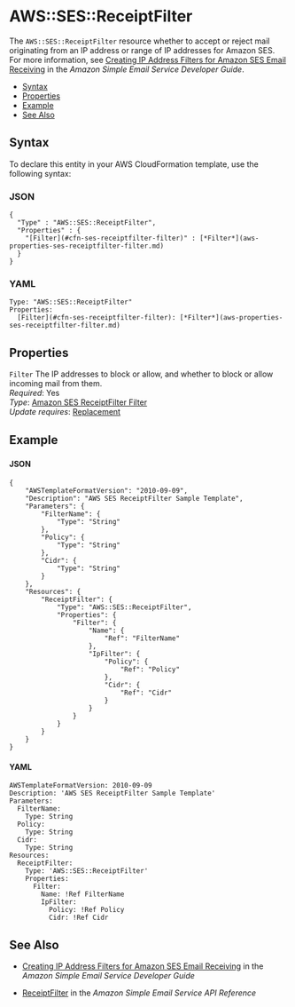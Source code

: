 # AWS::SES::ReceiptFilter<a name="aws-resource-ses-receiptfilter"></a>

The `AWS::SES::ReceiptFilter` resource whether to accept or reject mail originating from an IP address or range of IP addresses for Amazon SES\. For more information, see [Creating IP Address Filters for Amazon SES Email Receiving](url-ses-dev;receiving-email-ip-filters.html) in the *Amazon Simple Email Service Developer Guide*\. 


+ [Syntax](#aws-resource-ses-receiptfilter-syntax)
+ [Properties](#aws-resource-ses-receiptfilter-properties)
+ [Example](#aws-resource-ses-receiptfilter-examples)
+ [See Also](#aws-resource-ses-receiptfilter-seealso)

## Syntax<a name="aws-resource-ses-receiptfilter-syntax"></a>

To declare this entity in your AWS CloudFormation template, use the following syntax:

### JSON<a name="aws-resource-ses-receiptfilter-syntax.json"></a>

```
{
  "Type" : "AWS::SES::ReceiptFilter",
  "Properties" : {
    "[Filter](#cfn-ses-receiptfilter-filter)" : [*Filter*](aws-properties-ses-receiptfilter-filter.md)
  }
}
```

### YAML<a name="aws-resource-ses-receiptfilter-syntax.yaml"></a>

```
Type: "AWS::SES::ReceiptFilter"
Properties:
  [Filter](#cfn-ses-receiptfilter-filter): [*Filter*](aws-properties-ses-receiptfilter-filter.md)
```

## Properties<a name="aws-resource-ses-receiptfilter-properties"></a>

`Filter`  <a name="cfn-ses-receiptfilter-filter"></a>
The IP addresses to block or allow, and whether to block or allow incoming mail from them\.  
 *Required*: Yes  
 *Type*: [Amazon SES ReceiptFilter Filter](aws-properties-ses-receiptfilter-filter.md)  
 *Update requires*: [Replacement](using-cfn-updating-stacks-update-behaviors.md#update-replacement) 

## Example<a name="aws-resource-ses-receiptfilter-examples"></a>

### <a name="aws-resource-ses-receiptfilter-example1"></a>

#### JSON<a name="aws-resource-ses-receiptfilter-example1.json"></a>

```
{
    "AWSTemplateFormatVersion": "2010-09-09",
    "Description": "AWS SES ReceiptFilter Sample Template",
    "Parameters": {
        "FilterName": {
            "Type": "String"
        },
        "Policy": {
            "Type": "String"
        },
        "Cidr": {
            "Type": "String"
        }
    },
    "Resources": {
        "ReceiptFilter": {
            "Type": "AWS::SES::ReceiptFilter",
            "Properties": {
                "Filter": {
                    "Name": {
                        "Ref": "FilterName"
                    },
                    "IpFilter": {
                        "Policy": {
                            "Ref": "Policy"
                        },
                        "Cidr": {
                            "Ref": "Cidr"
                        }
                    }
                }
            }
        }
    }
}
```

#### YAML<a name="aws-resource-ses-receiptfilter-example1.yaml"></a>

```
AWSTemplateFormatVersion: 2010-09-09
Description: 'AWS SES ReceiptFilter Sample Template'
Parameters:
  FilterName:
    Type: String
  Policy:
    Type: String
  Cidr:
    Type: String
Resources:
  ReceiptFilter:
    Type: 'AWS::SES::ReceiptFilter'
    Properties:
      Filter:
        Name: !Ref FilterName
        IpFilter:
          Policy: !Ref Policy
          Cidr: !Ref Cidr
```

## See Also<a name="aws-resource-ses-receiptfilter-seealso"></a>

+ [Creating IP Address Filters for Amazon SES Email Receiving](url-ses-dev;receiving-email-ip-filters.html) in the *Amazon Simple Email Service Developer Guide*

+ [ReceiptFilter](http://docs.aws.amazon.com/ses/latest/APIReference/API_ReceiptFilter.html) in the *Amazon Simple Email Service API Reference*